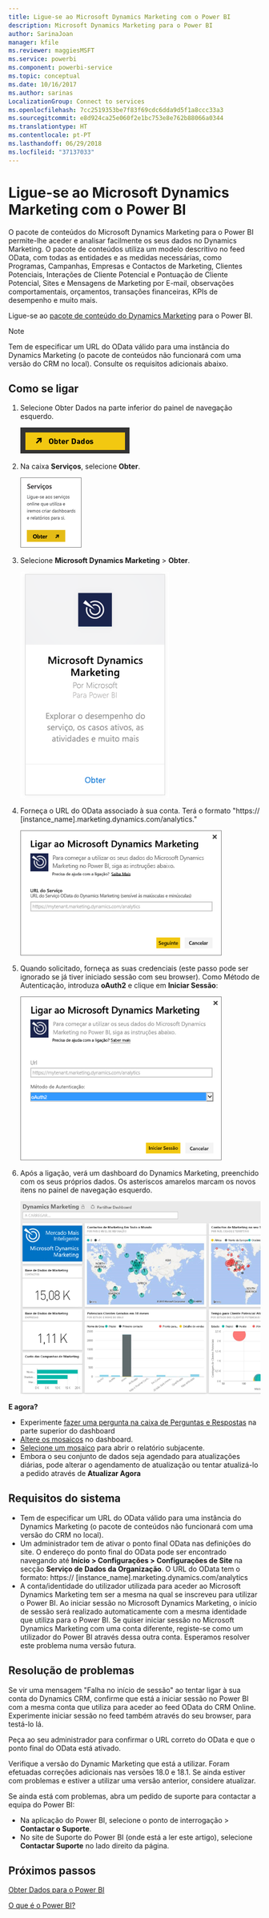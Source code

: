 ```yaml
---
title: Ligue-se ao Microsoft Dynamics Marketing com o Power BI
description: Microsoft Dynamics Marketing para o Power BI
author: SarinaJoan
manager: kfile
ms.reviewer: maggiesMSFT
ms.service: powerbi
ms.component: powerbi-service
ms.topic: conceptual
ms.date: 10/16/2017
ms.author: sarinas
LocalizationGroup: Connect to services
ms.openlocfilehash: 7cc2519353be7f83f69cdc6dda9d5f1a8ccc33a3
ms.sourcegitcommit: e8d924ca25e060f2e1bc753e8e762b88066a0344
ms.translationtype: HT
ms.contentlocale: pt-PT
ms.lasthandoff: 06/29/2018
ms.locfileid: "37137033"
---
```

# <a name="connect-to-microsoft-dynamics-marketing-with-power-bi"></a>Ligue-se ao Microsoft Dynamics Marketing com o Power BI
O pacote de conteúdos do Microsoft Dynamics Marketing para o Power BI permite-lhe aceder e analisar facilmente os seus dados no Dynamics Marketing. O pacote de conteúdos utiliza um modelo descritivo no feed OData, com todas as entidades e as medidas necessárias, como Programas, Campanhas, Empresas e Contactos de Marketing, Clientes Potenciais, Interações de Cliente Potencial e Pontuação de Cliente Potencial, Sites e Mensagens de Marketing por E-mail, observações comportamentais, orçamentos, transações financeiras, KPIs de desempenho e muito mais. 

Ligue-se ao [pacote de conteúdo do Dynamics Marketing](https://app.powerbi.com/getdata/services/microsoft-dynamics-marketing) para o Power BI.

>[!NOTE]
>Tem de especificar um URL do OData válido para uma instância do Dynamics Marketing (o pacote de conteúdos não funcionará com uma versão do CRM no local). Consulte os requisitos adicionais abaixo.

## <a name="how-to-connect"></a>Como se ligar
1. Selecione Obter Dados na parte inferior do painel de navegação esquerdo.
   
   ![](media/service-connect-to-microsoft-dynamics-marketing/pbi_getdata.png) 
2. Na caixa **Serviços**, selecione **Obter**.
   
   ![](media/service-connect-to-microsoft-dynamics-marketing/pbi_getservices.png) 
3. Selecione **Microsoft Dynamics Marketing** \> **Obter**.
   
   ![](media/service-connect-to-microsoft-dynamics-marketing/mdmarketing.png)
4. Forneça o URL do OData associado à sua conta.  Terá o formato "https:// [instance\_name].marketing.dynamics.com/analytics."
   
   ![](media/service-connect-to-microsoft-dynamics-marketing/pbi_dynmktgserviceurl.png)
5. Quando solicitado, forneça as suas credenciais (este passo pode ser ignorado se já tiver iniciado sessão com seu browser). Como Método de Autenticação, introduza **oAuth2** e clique em **Iniciar Sessão**:
   
   ![](media/service-connect-to-microsoft-dynamics-marketing/pbi_dynammktgoauth2.png)
6. Após a ligação, verá um dashboard do Dynamics Marketing, preenchido com os seus próprios dados. Os asteriscos amarelos marcam os novos itens no painel de navegação esquerdo.
   
   ![](media/service-connect-to-microsoft-dynamics-marketing/pbi_dynammktgnewdash.png)

**E agora?**

* Experimente [fazer uma pergunta na caixa de Perguntas e Respostas](power-bi-q-and-a.md) na parte superior do dashboard
* [Altere os mosaicos](service-dashboard-edit-tile.md) no dashboard.
* [Selecione um mosaico](service-dashboard-tiles.md) para abrir o relatório subjacente.
* Embora o seu conjunto de dados seja agendado para atualizações diárias, pode alterar o agendamento de atualização ou tentar atualizá-lo a pedido através de **Atualizar Agora**

## <a name="system-requirements"></a>Requisitos do sistema
* Tem de especificar um URL do OData válido para uma instância do Dynamics Marketing (o pacote de conteúdos não funcionará com uma versão do CRM no local).  
* Um administrador tem de ativar o ponto final OData nas definições do site. O endereço do ponto final do OData pode ser encontrado navegando até **Início \> Configurações \> Configurações de Site** na secção **Serviço de Dados da Organização**.  O URL do OData tem o formato:  https:// [instance\_name].marketing.dynamics.com/analytics  
* A conta/identidade do utilizador utilizada para aceder ao Microsoft Dynamics Marketing tem ser a mesma na qual se inscreveu para utilizar o Power BI. Ao iniciar sessão no Microsoft Dynamics Marketing, o início de sessão será realizado automaticamente com a mesma identidade que utiliza para o Power BI. Se quiser iniciar sessão no Microsoft Dynamics Marketing com uma conta diferente, registe-se como um utilizador do Power BI através dessa outra conta. Esperamos resolver este problema numa versão futura.   

## <a name="troubleshooting"></a>Resolução de problemas
Se vir uma mensagem "Falha no início de sessão" ao tentar ligar à sua conta do Dynamics CRM, confirme que está a iniciar sessão no Power BI com a mesma conta que utiliza para aceder ao feed OData do CRM Online. Experimente iniciar sessão no feed também através do seu browser, para testá-lo lá.

Peça ao seu administrador para confirmar o URL correto do OData e que o ponto final do OData está ativado.

Verifique a versão do Dynamic Marketing que está a utilizar. Foram efetuadas correções adicionais nas versões 18.0 e 18.1. Se ainda estiver com problemas e estiver a utilizar uma versão anterior, considere atualizar.

Se ainda está com problemas, abra um pedido de suporte para contactar a equipa do Power BI:

* Na aplicação do Power BI, selecione o ponto de interrogação \> **Contactar o Suporte**.
* No site de Suporte do Power BI (onde está a ler este artigo), selecione **Contactar Suporte** no lado direito da página.

## <a name="next-steps"></a>Próximos passos
[Obter Dados para o Power BI](service-get-data.md)

[O que é o Power BI?](power-bi-overview.md)

